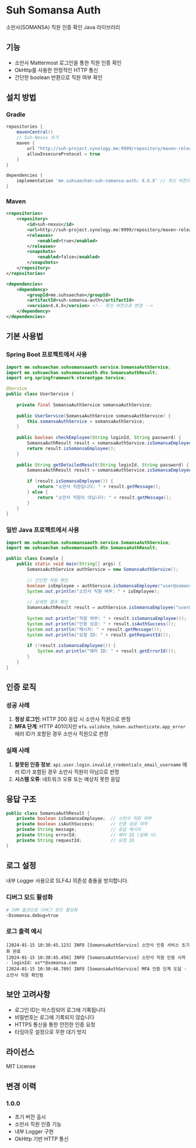 # Suh Somansa Auth

소만사(SOMANSA) 직원 인증 확인 Java 라이브러리

## 기능

- 소만사 Mattermost 로그인을 통한 직원 인증 확인
- OkHttp를 사용한 안정적인 HTTP 통신
- 간단한 boolean 반환으로 직원 여부 확인

## 설치 방법

### Gradle

```gradle
repositories {
    mavenCentral()
    // Suh-Nexus 추가
    maven {
        url "http://suh-project.synology.me:9999/repository/maven-releases/"
        allowInsecureProtocol = true
    }
}

dependencies {
    implementation 'me.suhsaechan:suh-somansa-auth: X.X.X' // 최신 버전으로 변경
}
```

### Maven

```xml
<repositories>
    <repository>
        <id>suh-nexus</id>
        <url>http://suh-project.synology.me:9999/repository/maven-releases/</url>
        <releases>
            <enabled>true</enabled>
        </releases>
        <snapshots>
            <enabled>false</enabled>
        </snapshots>
    </repository>
</repositories>

<dependencies>
    <dependency>
        <groupId>me.suhsaechan</groupId>
        <artifactId>suh-somansa-auth</artifactId>
        <version>X.X.X</version> <!-- 최신 버전으로 변경 -->
    </dependency>
</dependencies>
```

## 기본 사용법

### Spring Boot 프로젝트에서 사용

```java
import me.suhsaechan.suhsomansaauth.service.SomansaAuthService;
import me.suhsaechan.suhsomansaauth.dto.SomansaAuthResult;
import org.springframework.stereotype.Service;

@Service
public class UserService {
    
    private final SomansaAuthService somansaAuthService;
    
    public UserService(SomansaAuthService somansaAuthService) {
        this.somansaAuthService = somansaAuthService;
    }
    
    public boolean checkEmployee(String loginId, String password) {
        SomansaAuthResult result = somansaAuthService.isSomansaEmployee(loginId, password);
        return result.isSomansaEmployee();
    }
    
    public String getDetailedResult(String loginId, String password) {
        SomansaAuthResult result = somansaAuthService.isSomansaEmployee(loginId, password);
        
        if (result.isSomansaEmployee()) {
            return "소만사 직원입니다: " + result.getMessage();
        } else {
            return "소만사 직원이 아닙니다: " + result.getMessage();
        }
    }
}
```

### 일반 Java 프로젝트에서 사용

```java
import me.suhsaechan.suhsomansaauth.service.SomansaAuthService;
import me.suhsaechan.suhsomansaauth.dto.SomansaAuthResult;

public class Example {
    public static void main(String[] args) {
        SomansaAuthService authService = new SomansaAuthService();
        
        // 간단한 직원 확인
        boolean isEmployee = authService.isSomansaEmployee("user@somansa.com", "password").isSomansaEmployee();
        System.out.println("소만사 직원 여부: " + isEmployee);
        
        // 상세한 결과 확인
        SomansaAuthResult result = authService.isSomansaEmployee("user@somansa.com", "password");
        
        System.out.println("직원 여부: " + result.isSomansaEmployee());
        System.out.println("인증 성공: " + result.isAuthSuccess());
        System.out.println("메시지: " + result.getMessage());
        System.out.println("요청 ID: " + result.getRequestId());
        
        if (!result.isSomansaEmployee()) {
            System.out.println("에러 ID: " + result.getErrorId());
        }
    }
}
```

## 인증 로직

### 성공 사례
1. **정상 로그인**: HTTP 200 응답 시 소만사 직원으로 판정
2. **MFA 단계**: HTTP 401이지만 `mfa.validate_token.authenticate.app_error` 에러 ID가 포함된 경우 소만사 직원으로 판정

### 실패 사례
1. **잘못된 인증 정보**: `api.user.login.invalid_credentials_email_username` 에러 ID가 포함된 경우 소만사 직원이 아님으로 판정
2. **시스템 오류**: 네트워크 오류 또는 예상치 못한 응답

## 응답 구조

```java
public class SomansaAuthResult {
    private boolean isSomansaEmployee;  // 소만사 직원 여부
    private boolean isAuthSuccess;      // 인증 성공 여부
    private String message;             // 응답 메시지
    private String errorId;             // 에러 ID (실패 시)
    private String requestId;           // 요청 ID
}
```

## 로그 설정

내부 Logger 사용으로 SLF4J 의존성 충돌을 방지합니다.

### 디버그 모드 활성화
```bash
# JVM 옵션으로 디버그 모드 활성화
-Dsomansa.debug=true
```

### 로그 출력 예시
```
[2024-01-15 10:30:45.123] INFO [SomansaAuthService] 소만사 인증 서비스 초기화 완료
[2024-01-15 10:30:45.456] INFO [SomansaAuthService] 소만사 직원 인증 시작 - loginId: us**@somansa.com
[2024-01-15 10:30:46.789] INFO [SomansaAuthService] MFA 인증 단계 도달 - 소만사 직원 확인됨
```

## 보안 고려사항

- 로그인 ID는 마스킹되어 로그에 기록됩니다
- 비밀번호는 로그에 기록되지 않습니다
- HTTPS 통신을 통한 안전한 인증 요청
- 타임아웃 설정으로 무한 대기 방지

## 라이선스

MIT License

## 변경 이력

### 1.0.0
- 초기 버전 출시
- 소만사 직원 인증 기능
- 내부 Logger 구현
- OkHttp 기반 HTTP 통신